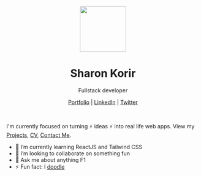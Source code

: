 <!--### Hi there, I am Sharon Korir 👋

- 🌱 I’m currently learning React
- 👯 I’m looking to grow my professional network-->


<p align="center">
  <img src="https://instagram.fnuu2-1.fna.fbcdn.net/v/t51.2885-19/82867752_516595368986092_8668526390368272384_n.jpg?stp=dst-jpg_s150x150&_nc_ht=instagram.fnuu2-1.fna.fbcdn.net&_nc_cat=104&_nc_ohc=Mrx0ZmqB5lMAX9D6YAc&edm=AOQ1c0wBAAAA&ccb=7-5&oh=00_AfBpyZd_D-dPmyIfM-j9Ck1kiOsY2VkPvRnkQDOXd1R2MQ&oe=636F390A&_nc_sid=8fd12b" width="120" />  
  <h1 align="center">Sharon Korir</a></h1>
  <p align="center"> Fullstack developer</p>
</p>

<p align="center">
  <a href="">Portfolio</a> | 
  <a href="https://www.linkedin.com/in/sharonkorir/">LinkedIn</a> |
  <a href="https://twitter.com/coding_architct">Twitter</a>
</p>

<br />

I'm currently focused on turning ⚡ ideas ⚡ into real life web apps. View my [Projects](), [CV](), [Contact Me]().

- 🌱 I’m currently learning ReactJS and Tailwind CSS
- 👯 I’m looking to collaborate on something fun
- 💬 Ask me about anything F1
- ⚡ Fun fact: I [doodle](https://www.instagram.com/_artrocious_/)
